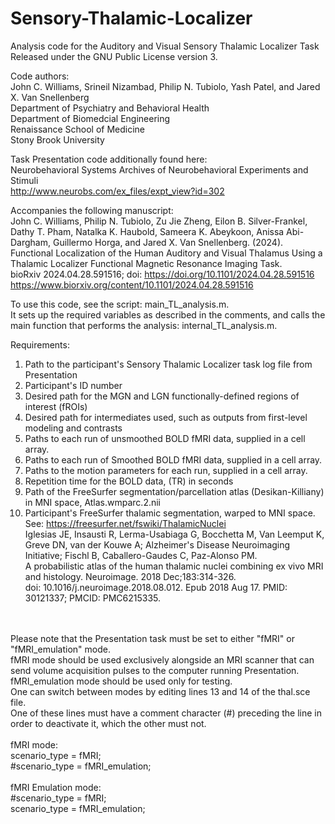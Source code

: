 # Sensory-Thalamic-Localizer
Analysis code for the Auditory and Visual Sensory Thalamic Localizer Task<br>
Released under the GNU Public License version 3.

Code authors: <br>
John C. Williams, Srineil Nizambad, Philip N. Tubiolo, Yash Patel, and Jared X. Van Snellenberg<br>
Department of Psychiatry and Behavioral Health<br>
Department of Biomedcial Engineering<br>
Renaissance School of Medicine<br>
Stony Brook University

Task Presentation code additionally found here:<br>
Neurobehavioral Systems Archives of Neurobehavioral Experiments and Stimuli<br>
http://www.neurobs.com/ex_files/expt_view?id=302

Accompanies the following manuscript:<br>
John C. Williams, Philip N. Tubiolo, Zu Jie Zheng, Eilon B. Silver-Frankel, Dathy T. Pham, Natalka K. Haubold, Sameera K. Abeykoon, Anissa Abi-Dargham, Guillermo Horga, and Jared X. Van Snellenberg. (2024).<br>
Functional Localization of the Human Auditory and Visual Thalamus Using a Thalamic Localizer Functional Magnetic Resonance Imaging Task.<br>
bioRxiv 2024.04.28.591516; doi: https://doi.org/10.1101/2024.04.28.591516<br>
https://www.biorxiv.org/content/10.1101/2024.04.28.591516

To use this code, see the script: main_TL_analysis.m.<br>
It sets up the required variables as described in the comments, and calls the main function that performs the analysis: internal_TL_analysis.m.

Requirements:<br>
1. Path to the participant's Sensory Thalamic Localizer task log file from Presentation
2. Participant's ID number
3. Desired path for the MGN and LGN functionally-defined regions of interest (fROIs)
4. Desired path for intermediates used, such as outputs from first-level modeling and contrasts
5. Paths to each run of unsmoothed BOLD fMRI data, supplied in a cell array.
6. Paths to each run of Smoothed BOLD fMRI data, supplied in a cell array.
7. Paths to the motion parameters for each run, supplied in a cell array.
8. Repetition time for the BOLD data, (TR) in seconds
9. Path of the FreeSurfer segmentation/parcellation atlas (Desikan-Killiany) in MNI space, Atlas.wmparc.2.nii
10. Participant's FreeSurfer thalamic segmentation, warped to MNI space.<br>
    See: https://freesurfer.net/fswiki/ThalamicNuclei<br>
    Iglesias JE, Insausti R, Lerma-Usabiaga G, Bocchetta M, Van Leemput K, Greve DN, van der Kouwe A; Alzheimer's Disease Neuroimaging Initiative; Fischl B, Caballero-Gaudes C, Paz-Alonso PM.<br>
    A probabilistic atlas of the human thalamic nuclei combining ex vivo MRI and histology. Neuroimage. 2018 Dec;183:314-326.<br>
    doi: 10.1016/j.neuroimage.2018.08.012. Epub 2018 Aug 17. PMID: 30121337; PMCID: PMC6215335.<br>
<br>
<br>
Please note that the Presentation task must be set to either "fMRI" or "fMRI_emulation" mode.<br>
fMRI mode should be used exclusively alongside an MRI scanner that can send volume acquisition pulses to the computer running Presentation.<br>
fMRI_emulation mode should be used only for testing.<br>
One can switch between modes by editing lines 13 and 14 of the thal.sce file. <br>
One of these lines must have a comment character (#) preceding the line in order to deactivate it, which the other must not.<br>
<br>
fMRI mode:<br>
scenario_type = fMRI;<br>
#scenario_type = fMRI_emulation;<br>
<br>
fMRI Emulation mode:<br>
#scenario_type = fMRI;<br>
scenario_type = fMRI_emulation;<br>
